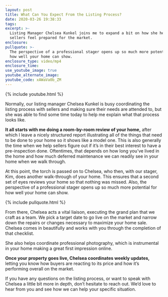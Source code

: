 ```yaml
---
layout: post
title: What Can You Expect From the Listing Process?
date: 2020-03-26 19:38:33
tags:
excerpt: >-
  Listing Manager Chelsea Kunkel joins me to expand a bit on how she helps
  sellers feel prepared for the market.
enclosure:
pullquote: >-
  The perspective of a professional stager opens up so much more potential for
  how well your home can show.
enclosure_type: video/mp4
enclosure_time:
use_youtube_image: true
youtube_alternate_image:
youtube_code: xAWaVa0b_ZM
---
```


{% include youtube.html %}

Normally, our listing manager Chelsea Kunkel is busy coordinating the listing process with sellers and making sure their needs are attended to, but she was able to find some time today to help me explain what that process looks like.&nbsp;

**It all starts with me doing a room-by-room review of your home,** after which I leave a nicely structured report illustrating all of the things that need to be done to your home so it shows like a model one. This is also generally the time when we help sellers figure out if it’s in their best interest to have a pre-inspection done. Oftentimes, that depends on how long you’ve lived in the home and how much deferred maintenance we can readily see in your home when we walk through.&nbsp;

At this point, the torch is passed on to Chelsea, who then, with our stager, Kim, does another walk-through of your home. This ensures that a second set of eyes reviews your home so that nothing was missed. Also, the perspective of a professional stager opens up so much more potential for how well your home can show.&nbsp;

{% include pullquote.html %}

From there, Chelsea acts a vital liaison, executing the grand plan that we craft as a team. We pick a target date to go live on the market and narrow down the repairs or changes necessary to maximize your home sale. Chelsea comes in beautifully and works with you through the completion of that checklist.&nbsp;

She also helps coordinate professional photography, which is instrumental in your home making a great first impression online.&nbsp;

**Once your property goes live, Chelsea coordinates weekly updates,** letting you know how buyers are reacting to its price and how it’s performing overall on the market.&nbsp;

If you have any questions on the listing process, or want to speak with Chelsea a little bit more in depth, don’t hesitate to reach out. We’d love to hear from you and see how we can help your specific situation.&nbsp;